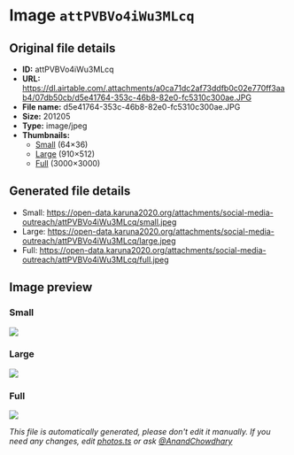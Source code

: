 # Image `attPVBVo4iWu3MLcq`

## Original file details

- **ID:** attPVBVo4iWu3MLcq
- **URL:** https://dl.airtable.com/.attachments/a0ca71dc2af73ddfb0c02e770ff3aab4/07db50cb/d5e41764-353c-46b8-82e0-fc5310c300ae.JPG
- **File name:** d5e41764-353c-46b8-82e0-fc5310c300ae.JPG
- **Size:** 201205
- **Type:** image/jpeg
- **Thumbnails:**
  - [Small](https://dl.airtable.com/.attachmentThumbnails/dcd313c88acfb0aba475d2c7ca6d214d/44b1b112) (64×36)
  - [Large](https://dl.airtable.com/.attachmentThumbnails/9d2a12d8535267b312deca5521328094/8f65da5b) (910×512)
  - [Full](https://dl.airtable.com/.attachmentThumbnails/f5f58c350dfcecc024521995b10756fa/712a24dd) (3000×3000)

## Generated file details

- Small: https://open-data.karuna2020.org/attachments/social-media-outreach/attPVBVo4iWu3MLcq/small.jpeg
- Large: https://open-data.karuna2020.org/attachments/social-media-outreach/attPVBVo4iWu3MLcq/large.jpeg
- Full: https://open-data.karuna2020.org/attachments/social-media-outreach/attPVBVo4iWu3MLcq/full.jpeg

## Image preview

### Small

![](https://open-data.karuna2020.org/attachments/social-media-outreach/attPVBVo4iWu3MLcq/small.jpeg)

### Large

![](https://open-data.karuna2020.org/attachments/social-media-outreach/attPVBVo4iWu3MLcq/large.jpeg)

### Full

![](https://open-data.karuna2020.org/attachments/social-media-outreach/attPVBVo4iWu3MLcq/full.jpeg)

_This file is automatically generated, please don't edit it manually. If you need any changes, edit [photos.ts](/photos.ts) or ask [@AnandChowdhary](https://github.com/AnandChowdhary)_

